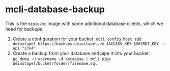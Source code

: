 # mcli-database-backup

This is the `minio/mc` image with some additional database clients, which we need for backups.

1. Create a configuration for your bucket. `mcli config host add deinstapel https://backups.deinstapel.de $ACCESS_KEY $SECRET_KEY --api "s3v4"`
2. Create a backup from your database and pipe it into your bucket. `pg_dump -U username -d database | mcli pipe deinstapel/bucket/folder/filename.sql`